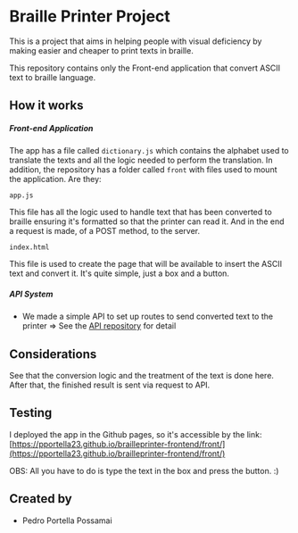 # Braille Printer Project 
This is a project that aims in helping people with visual deficiency by making easier and cheaper to print texts in braille.

This repository contains only the Front-end application that convert ASCII text to braille language. 


## How it works
##### Front-end Application
The app has a file called ```dictionary.js``` which contains the alphabet used to translate the texts and all the logic needed to perform the translation. In addition, the repository has a folder called ```front``` with files used to mount the application. Are they:  
```
app.js
```
This file has all the logic used to handle text that has been converted to braille ensuring it's formatted so that the printer can read it. And in the end a request is made, of a POST method, to the server.
```
index.html
```
This file is used to create the page that will be available to insert the ASCII text and convert it. It's quite simple, just a box and a button.
##### API System
* We made a simple API to set up routes to send converted text to the printer => See the [API repository](https://github.com/pportella23/nodejs-api) for detail

## Considerations
See that the conversion logic and the treatment of the text is done here. After that, the finished result is sent via request to API.

## Testing
I deployed the app in the Github pages, so it's accessible by the link: [https://pportella23.github.io/brailleprinter-frontend/front/](https://pportella23.github.io/brailleprinter-frontend/front/)

OBS: All you have to do is type the text in the box and press the button. :)

## Created by
* Pedro Portella Possamai
